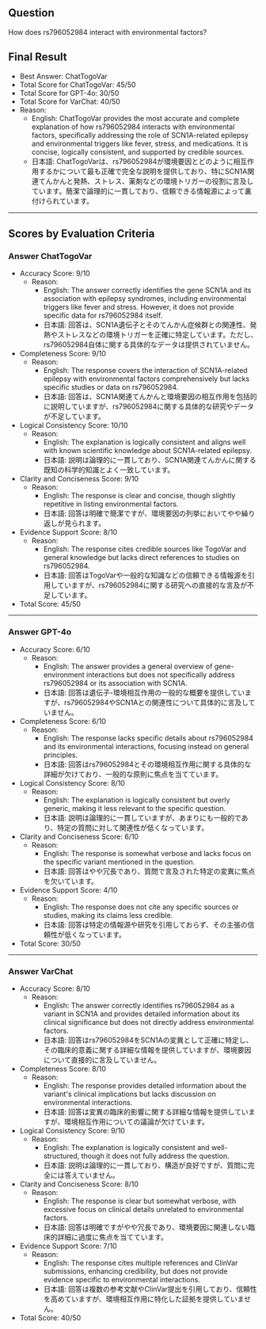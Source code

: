 ## Question

How does rs796052984 interact with environmental factors?

## Final Result

- Best Answer: ChatTogoVar
- Total Score for ChatTogoVar: 45/50
- Total Score for GPT-4o: 30/50
- Total Score for VarChat: 40/50
- Reason:
  - English: ChatTogoVar provides the most accurate and complete explanation of how rs796052984 interacts with environmental factors, specifically addressing the role of SCN1A-related epilepsy and environmental triggers like fever, stress, and medications. It is concise, logically consistent, and supported by credible sources.
  - 日本語: ChatTogoVarは、rs796052984が環境要因とどのように相互作用するかについて最も正確で完全な説明を提供しており、特にSCN1A関連てんかんと発熱、ストレス、薬剤などの環境トリガーの役割に言及しています。簡潔で論理的に一貫しており、信頼できる情報源によって裏付けられています。

---

## Scores by Evaluation Criteria

### Answer ChatTogoVar
- Accuracy Score: 9/10
  - Reason: 
    - English: The answer correctly identifies the gene SCN1A and its association with epilepsy syndromes, including environmental triggers like fever and stress. However, it does not provide specific data for rs796052984 itself.
    - 日本語: 回答は、SCN1A遺伝子とそのてんかん症候群との関連性、発熱やストレスなどの環境トリガーを正確に特定しています。ただし、rs796052984自体に関する具体的なデータは提供されていません。
- Completeness Score: 9/10
  - Reason: 
    - English: The response covers the interaction of SCN1A-related epilepsy with environmental factors comprehensively but lacks specific studies or data on rs796052984.
    - 日本語: 回答は、SCN1A関連てんかんと環境要因の相互作用を包括的に説明していますが、rs796052984に関する具体的な研究やデータが不足しています。
- Logical Consistency Score: 10/10
  - Reason: 
    - English: The explanation is logically consistent and aligns well with known scientific knowledge about SCN1A-related epilepsy.
    - 日本語: 説明は論理的に一貫しており、SCN1A関連てんかんに関する既知の科学的知識とよく一致しています。
- Clarity and Conciseness Score: 9/10
  - Reason: 
    - English: The response is clear and concise, though slightly repetitive in listing environmental factors.
    - 日本語: 回答は明確で簡潔ですが、環境要因の列挙においてやや繰り返しが見られます。
- Evidence Support Score: 8/10
  - Reason: 
    - English: The response cites credible sources like TogoVar and general knowledge but lacks direct references to studies on rs796052984.
    - 日本語: 回答はTogoVarや一般的な知識などの信頼できる情報源を引用していますが、rs796052984に関する研究への直接的な言及が不足しています。
- Total Score: 45/50

---

### Answer GPT-4o
- Accuracy Score: 6/10
  - Reason: 
    - English: The answer provides a general overview of gene-environment interactions but does not specifically address rs796052984 or its association with SCN1A.
    - 日本語: 回答は遺伝子-環境相互作用の一般的な概要を提供していますが、rs796052984やSCN1Aとの関連性について具体的に言及していません。
- Completeness Score: 6/10
  - Reason: 
    - English: The response lacks specific details about rs796052984 and its environmental interactions, focusing instead on general principles.
    - 日本語: 回答はrs796052984とその環境相互作用に関する具体的な詳細が欠けており、一般的な原則に焦点を当てています。
- Logical Consistency Score: 8/10
  - Reason: 
    - English: The explanation is logically consistent but overly generic, making it less relevant to the specific question.
    - 日本語: 説明は論理的に一貫していますが、あまりにも一般的であり、特定の質問に対して関連性が低くなっています。
- Clarity and Conciseness Score: 6/10
  - Reason: 
    - English: The response is somewhat verbose and lacks focus on the specific variant mentioned in the question.
    - 日本語: 回答はやや冗長であり、質問で言及された特定の変異に焦点を欠いています。
- Evidence Support Score: 4/10
  - Reason: 
    - English: The response does not cite any specific sources or studies, making its claims less credible.
    - 日本語: 回答は特定の情報源や研究を引用しておらず、その主張の信頼性が低くなっています。
- Total Score: 30/50

---

### Answer VarChat
- Accuracy Score: 8/10
  - Reason: 
    - English: The answer correctly identifies rs796052984 as a variant in SCN1A and provides detailed information about its clinical significance but does not directly address environmental factors.
    - 日本語: 回答はrs796052984をSCN1Aの変異として正確に特定し、その臨床的意義に関する詳細な情報を提供していますが、環境要因について直接的に言及していません。
- Completeness Score: 8/10
  - Reason: 
    - English: The response provides detailed information about the variant's clinical implications but lacks discussion on environmental interactions.
    - 日本語: 回答は変異の臨床的影響に関する詳細な情報を提供していますが、環境相互作用についての議論が欠けています。
- Logical Consistency Score: 9/10
  - Reason: 
    - English: The explanation is logically consistent and well-structured, though it does not fully address the question.
    - 日本語: 説明は論理的に一貫しており、構造が良好ですが、質問に完全には答えていません。
- Clarity and Conciseness Score: 8/10
  - Reason: 
    - English: The response is clear but somewhat verbose, with excessive focus on clinical details unrelated to environmental factors.
    - 日本語: 回答は明確ですがやや冗長であり、環境要因に関連しない臨床的詳細に過度に焦点を当てています。
- Evidence Support Score: 7/10
  - Reason: 
    - English: The response cites multiple references and ClinVar submissions, enhancing credibility, but does not provide evidence specific to environmental interactions.
    - 日本語: 回答は複数の参考文献やClinVar提出を引用しており、信頼性を高めていますが、環境相互作用に特化した証拠を提供していません。
- Total Score: 40/50